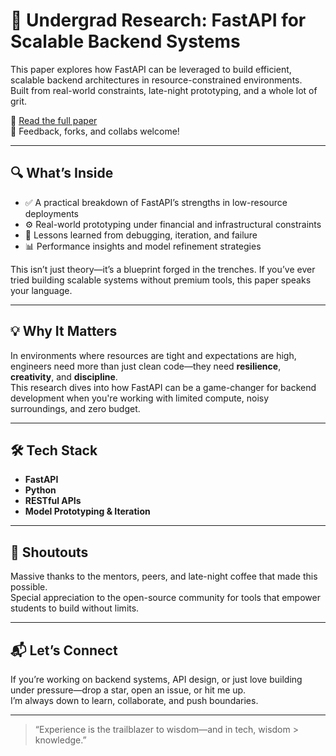 # 🚀 Undergrad Research: FastAPI for Scalable Backend Systems

This paper explores how FastAPI can be leveraged to build efficient, scalable backend architectures in resource-constrained environments.  
Built from real-world constraints, late-night prototyping, and a whole lot of grit.

📄 [Read the full paper](./research-paper.pdf)  
💬 Feedback, forks, and collabs welcome!

---

## 🔍 What’s Inside

- ✅ A practical breakdown of FastAPI’s strengths in low-resource deployments  
- ⚙️ Real-world prototyping under financial and infrastructural constraints  
- 🧠 Lessons learned from debugging, iteration, and failure  
- 📊 Performance insights and model refinement strategies

This isn’t just theory—it’s a blueprint forged in the trenches. If you’ve ever tried building scalable systems without premium tools, this paper speaks your language.

---

## 💡 Why It Matters

In environments where resources are tight and expectations are high, engineers need more than just clean code—they need **resilience**, **creativity**, and **discipline**.  
This research dives into how FastAPI can be a game-changer for backend development when you're working with limited compute, noisy surroundings, and zero budget.

---

## 🛠️ Tech Stack

- **FastAPI**  
- **Python**  
- **RESTful APIs**  
- **Model Prototyping & Iteration**

---

## 🙌 Shoutouts

Massive thanks to the mentors, peers, and late-night coffee that made this possible.  
Special appreciation to the open-source community for tools that empower students to build without limits.

---

## 📬 Let’s Connect

If you’re working on backend systems, API design, or just love building under pressure—drop a star, open an issue, or hit me up.  
I’m always down to learn, collaborate, and push boundaries.

---

> “Experience is the trailblazer to wisdom—and in tech, wisdom > knowledge.”
